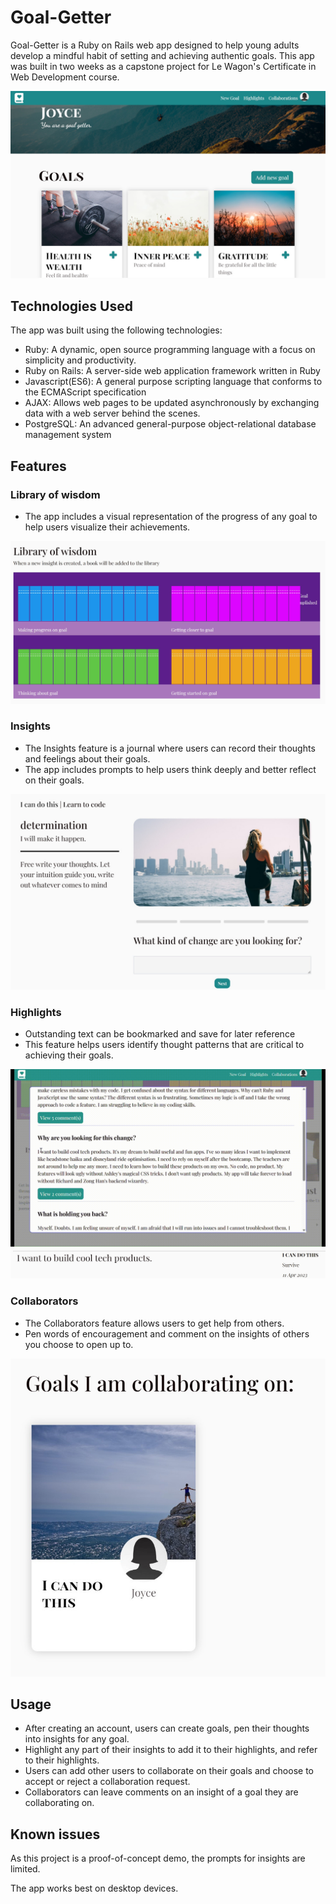 # Goal-Getter

Goal-Getter is a Ruby on Rails web app designed to help young adults develop a mindful habit of setting and achieving authentic goals. This app was built in two weeks as a capstone project for Le Wagon's Certificate in Web Development course.

![alt text](./app/assets/screenshots/gg1.jpg?raw=true)

## Technologies Used

The app was built using the following technologies:

 - Ruby:  A dynamic, open source programming language with a focus on simplicity and productivity.
 - Ruby on Rails: A server-side web application framework written in Ruby
 - Javascript(ES6): A general purpose scripting language that conforms to the ECMAScript specification
 - AJAX: Allows web pages to be updated asynchronously by exchanging data with a web server behind the scenes.
 - PostgreSQL: An advanced general-purpose object-relational database management system

## Features

### Library of wisdom
  - The app includes a visual representation of the progress of any goal to help users visualize their achievements.

![alt text](./app/assets/screenshots/gg2.jpg?raw=true)

### Insights
  - The Insights feature is a journal where users can record their thoughts and feelings about their goals.
  - The app includes prompts to help users think deeply and better reflect on their goals.

![alt text](./app/assets/screenshots/gg3.jpg?raw=true)

### Highlights
  - Outstanding text can be bookmarked and save for later reference
  - This feature helps users identify thought patterns that are critical to achieving their goals.

![alt text](./app/assets/screenshots/gg4.gif?raw=true)
![alt text](./app/assets/screenshots/gg5.jpg?raw=true)

### Collaborators
  - The Collaborators feature allows users to get help from others.
  - Pen words of encouragement and comment on the insights of others you choose to open up to.

![alt text](./app/assets/screenshots/gg6.jpg?raw=true)

## Usage

- After creating an account, users can create goals, pen their thoughts into insights for any goal.
- Highlight any part of their insights to add it to their highlights, and refer to their highlights.
- Users can add other users to collaborate on their goals and choose to accept or reject a collaboration request.
- Collaborators can leave comments on an insight of a goal they are collaborating on.

## Known issues

As this project is a proof-of-concept demo, the prompts for insights are limited.

The app works best on desktop devices.
